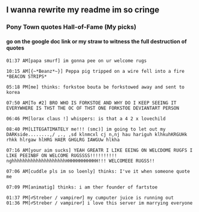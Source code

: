 ## I wanna rewrite my readme im so cringe

### Pony Town quotes Hall-of-Fame (My picks)
#### go on the google doc link or my straw to witness the full destruction of quotes

```text
01:37 AM[papa smurf] im gonna pee on ur welcome rugs

10:15 AM[{~*Beanz*~}] Peppa pig tripped on a wire fell into a fire *BEACON STRIPS*

05:18 PM[me] thinks: forkstoe bouta be forkstowed away and sent to korea

07:50 AM[To #2] BRO WHO IS FORKSTOE AND WHY DO I KEEP SEEING IT EVERYWHERE IS THST THE OC OF THST ONE FORKSTOE DEVIANTART PERSON

06:46 PM[lorax claus !] whispers: is that a 4 2 x lovechild

08:40 PM[LITEGATIMATELY me!!! (smc)] im going to let out my DARKside........,/ ,., ,sd klnmcxl cj n,nj hau hariguh klhkuhKRGUHk rhkk hlrgaw hlHRG HAER GHGLRG IAWGUw hlkha

07:16 AM[your aim sucks] YEAH GREATR I LIKE EEING ON WELCDOME RUGFS I LIKE PEEINBF ON WELCOME RUGSSSS!!!!!!!!!! nghhhhhhhhhhhhhhhhhhhhHHHHHHHHHHHH!!! WELCOMEEE RUGSS!!

07:06 AM[cuddle pls im so loenly] thinks: I've it when someone quote me

07:09 PM[animatig] thinks: i am ther founder of fartstoe

01:37 PM[♂Streber / vampire♂] my cumputer juice is running out
01:36 PM[♂Streber / vampire♂] i love this server im marrying everyone
```

